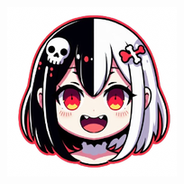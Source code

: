 <p align="center">
   <img src="https://github.com/JayyDoesDev/discord-bot-template/blob/main/.github/assets/me.png" alt="me" width="300">
</p>